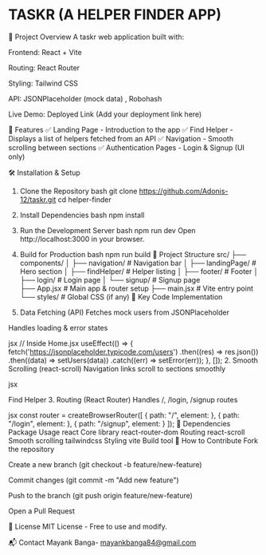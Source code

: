 # TASKR (A HELPER FINDER APP)
📌 Project Overview
A taskr web application built with:

Frontend: React + Vite

Routing: React Router

Styling: Tailwind CSS

API: JSONPlaceholder (mock data) , Robohash 

Live Demo: Deployed Link (Add your deployment link here)

🚀 Features
✅ Landing Page - Introduction to the app
✅ Find Helper - Displays a list of helpers fetched from an API
✅ Navigation - Smooth scrolling between sections
✅ Authentication Pages - Login & Signup (UI only)

🛠️ Installation & Setup
1. Clone the Repository
bash
git clone https://github.com/Adonis-12/taskr.git
cd helper-finder
2. Install Dependencies
bash
npm install
3. Run the Development Server
bash
npm run dev
Open http://localhost:3000 in your browser.

4. Build for Production
bash
npm run build
📂 Project Structure
src/
├── components/
│   ├── navigation/       # Navigation bar
│   ├── landingPage/      # Hero section
│   ├── findHelper/       # Helper listing
│   ├── footer/           # Footer
│   ├── login/            # Login page
│   └── signup/           # Signup page   
├── App.jsx               # Main app & router setup
├── main.jsx              # Vite entry point
└── styles/               # Global CSS (if any)
🔧 Key Code Implementation
1. Data Fetching (API)
Fetches mock users from JSONPlaceholder

Handles loading & error states

jsx
// Inside Home.jsx
useEffect(() => {
  fetch('https://jsonplaceholder.typicode.com/users')
    .then((res) => res.json())
    .then((data) => setUsers(data))
    .catch((err) => setError(err));
}, []);
2. Smooth Scrolling (react-scroll)
Navigation links scroll to sections smoothly

jsx
<Link to="findhelper-section" smooth={true} duration={500}>
  Find Helper
</Link>
3. Routing (React Router)
Handles /, /login, /signup routes

jsx
const router = createBrowserRouter([
  { path: "/", element: <Home /> },
  { path: "/login", element: <LoginPage /> },
  { path: "/signup", element: <SignupPage /> }
]);
🔗 Dependencies
Package	Usage
react	Core library
react-router-dom	Routing
react-scroll	Smooth scrolling
tailwindcss	Styling
vite	Build tool
📝 How to Contribute
Fork the repository

Create a new branch (git checkout -b feature/new-feature)

Commit changes (git commit -m "Add new feature")

Push to the branch (git push origin feature/new-feature)

Open a Pull Request

📜 License
MIT License - Free to use and modify.

📬 Contact
Mayank Banga- mayankbanga84@gmail.com



